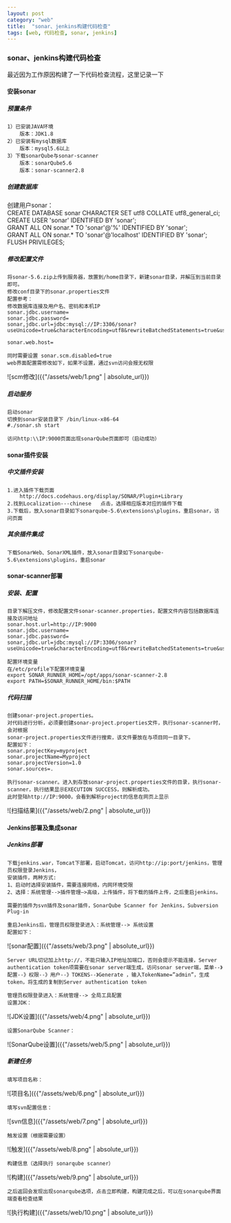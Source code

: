 ```yaml
---
layout: post
category: "web"
title:  "sonar、jenkins构建代码检查"
tags: [web, 代码检查, sonar, jenkins]
---
```


### sonar、jenkins构建代码检查

最近因为工作原因构建了一下代码检查流程，这里记录一下

#### 安装sonar  
##### 预置条件  
	1）已安装JAVA环境
		版本：JDK1.8
	2）已安装有mysql数据库
		版本：mysql5.6以上
	3）下载sonarQube与sonar-scanner
		版本：sonarQube5.6
		版本：sonar-scanner2.8

##### 创建数据库  
创建用户sonar：  
	CREATE DATABASE sonar CHARACTER SET utf8 COLLATE utf8_general_ci;  
	CREATE USER 'sonar' IDENTIFIED BY 'sonar';  
	GRANT ALL ON sonar.* TO 'sonar'@'%' IDENTIFIED BY 'sonar';  
	GRANT ALL ON sonar.* TO 'sonar'@'localhost' IDENTIFIED BY 'sonar';  
	FLUSH PRIVILEGES;

##### 修改配置文件
	将sonar-5.6.zip上传到服务器，放置到/home目录下，新建sonar目录，并解压到当前目录即可。
	修改conf目录下的sonar.properties文件
	配置参考：
	修改数据库连接及用户名、密码和本机IP
	sonar.jdbc.username=
	sonar.jdbc.password=
	sonar,jdbc.url=jdbc:mysql://IP:3306/sonar?useUnicode=true&characterEncoding=utf8&rewriteBatchedStatements=true&useConfigs=maxPerformance

	sonar.web.host=

	同时需要设置 sonar.scm.disabled=true
	web界面配置需修改如下，如果不设置，通过svn访问会报无权限  

![scm修改]({{"/assets/web/1.png" | absolute_url}})

##### 启动服务
	启动sonar
	切换到sonar安装目录下 /bin/linux-x86-64
	#./sonar.sh start

	访问http:\\IP:9000页面出现sonarQube页面即可（启动成功）

#### sonar插件安装
##### 中文插件安装
	1.进入插件下载页面
		http://docs.codehaus.org/display/SONAR/Plugin+Library
	2.找到Localization---chinese   点击，选择相应版本对应的插件下载
	3.下载后，放入sonar目录如下sonarqube-5.6\extensions\plugins，重启sonar，访问页面

##### 其余插件集成
	下载SonarWeb、SonarXML插件，放入sonar目录如下sonarqube-5.6\extensions\plugins，重启sonar

#### sonar-scanner部署
##### 安装、配置
	目录下解压文件，修改配置文件sonar-scanner.properties，配置文件内容包括数据库连接及访问地址
	sonar.host.url=http://IP:9000
	sonar.jdbc.username=
	sonar.jdbc.password=
	sonar,jdbc.url=jdbc:mysql://IP:3306/sonar?useUnicode=true&characterEncoding=utf8&rewriteBatchedStatements=true&useConfigs=maxPerformance

	配置环境变量
	在/etc/profile下配置环境变量
	export SONAR_RUNNER_HOME=/opt/apps/sonar-scanner-2.8
	export PATH=$SONAR_RUNNER_HOME/bin:$PATH

##### 代码扫描
	创建sonar-project.properties。
	对代码进行分析，必须要创建sonar-project.properties文件，执行sonar-scanner时，会对根据
	sonar-project.properties文件进行搜索，该文件要放在与项目同一目录下。
	配置如下：
	sonar.projectKey=myproject
	sonar.projectName=Myproject
	sonar.projectVersion=1.0
	sonar.sources=.

	执行sonar-scanner。进入到存放sonar-project.properties文件的目录，执行sonar-scanner，执行结果显示EXECUTION SUCCESS，则解析成功。
	此时登陆http://IP:9000，会看到解析project的信息在网页上显示  

![扫描结果]({{"/assets/web/2.png" | absolute_url}})

#### Jenkins部署及集成sonar
##### Jenkins部署
	下载jenkins.war，Tomcat下部署，启动Tomcat，访问http://ip:port/jenkins，管理员权限登录Jenkins，
	安装插件，两种方式:
	1、启动时选择安装插件，需要连接网络，内网环境受限
	2、选择：系统管理-->插件管理—>高级，上传插件，将下载的插件上传，之后重启jenkins。

	需要的插件为svn插件及sonar插件，SonarQube Scanner for Jenkins，Subversion Plug-in

	重启Jenkins后，管理员权限登录进入：系统管理--> 系统设置 
	配置如下：  

![sonar配置]({{"/assets/web/3.png" | absolute_url}})

	Server URL切记加上http://，不能只输入IP地址加端口，否则会提示不能连接，Server authentication token项需要在sonar server端生成，访问sonar server端，菜单--》配置--》权限--》用户--》TOKENS--》Generate ，输入TokenName=”admin”，生成token，将生成的复制到Server authentication token

	管理员权限登录进入：系统管理--> 全局工具配置
	设置JDK：  

![JDK设置]({{"/assets/web/4.png" | absolute_url}})

	设置SonarQube Scanner：  

![SonarQube设置]({{"/assets/web/5.png" | absolute_url}})

##### 新建任务
	填写项目名称：  

![项目名]({{"/assets/web/6.png" | absolute_url}})

	填写svn配置信息：

![svn信息]({{"/assets/web/7.png" | absolute_url}})

	触发设置（根据需要设置）

![触发]({{"/assets/web/8.png" | absolute_url}})

	构建信息（选择执行 sonarqube scanner）

![构建]({{"/assets/web/9.png" | absolute_url}})

	之后返回会发现出现sonarqube选项，点击立即构建，构建完成之后，可以在sonarqube界面端查看检查结果

![执行构建]({{"/assets/web/10.png" | absolute_url}})






